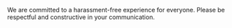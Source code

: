 We are committed to a harassment-free experience for everyone.
Please be respectful and constructive in your communication.
